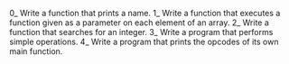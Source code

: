 0_ Write a function that prints a name.
1_ Write a function that executes a function given as a parameter on each element of an array.
2_ Write a function that searches for an integer.
3_ Write a program that performs simple operations.
4_ Write a program that prints the opcodes of its own main function.
